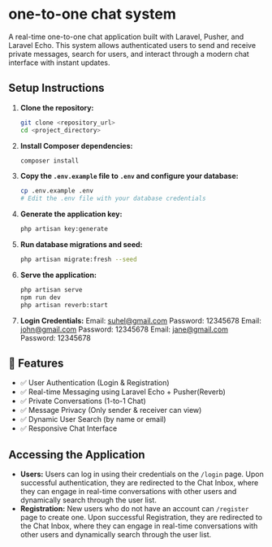 # one-to-one chat system

A real-time one-to-one chat application built with Laravel, Pusher, and Laravel Echo. This system allows authenticated users to send and receive private messages, search for users, and interact through a modern chat interface with instant updates.

## Setup Instructions

1.  **Clone the repository:**
    ```bash
    git clone <repository_url>
    cd <project_directory>
    ```

2.  **Install Composer dependencies:**
    ```bash
    composer install
    ```

3.  **Copy the `.env.example` file to `.env` and configure your database:**
    ```bash
    cp .env.example .env
    # Edit the .env file with your database credentials
    ```

4.  **Generate the application key:**
    ```bash
    php artisan key:generate
    ```

5.  **Run database migrations and seed:**
    ```bash
    php artisan migrate:fresh --seed
    ```
9.  **Serve the application:**
    ```bash
    php artisan serve
    npm run dev
    php artisan reverb:start
    ```
10.  **Login Credentials:**
    Email: suhel@gmail.com
    Password: 12345678
    Email: john@gmail.com
    Password: 12345678
    Email: jane@gmail.com
    Password: 12345678

## 🚀 Features

- ✅ User Authentication (Login & Registration)
- ✅ Real-time Messaging using Laravel Echo + Pusher(Reverb)
- ✅ Private Conversations (1-to-1 Chat)
- ✅ Message Privacy (Only sender & receiver can view)
- ✅ Dynamic User Search (by name or email)
- ✅ Responsive Chat Interface

## Accessing the Application

* **Users:** Users can log in using their credentials on the `/login` page. Upon successful authentication, they are redirected to the Chat Inbox, where they can engage in real-time conversations with other users and dynamically search through the user list.
* **Registration:** New users who do not have an account can `/register` page to create one. Upon successful Registration, they are redirected to the Chat Inbox, where they can engage in real-time conversations with other users and dynamically search through the user list.